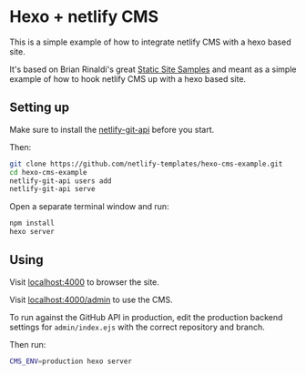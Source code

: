 # Hexo + netlify CMS

This is a simple example of how to integrate netlify CMS with a hexo based site.

It's based on Brian Rinaldi's great [Static Site Samples](https://github.com/remotesynth/Static-Site-Samples) and meant as a simple example of how to hook netlify CMS up with a hexo based site.

## Setting up

Make sure to install the [netlify-git-api](https://github.com/netlify/netlify-git-api) before you start.

Then:

```bash
git clone https://github.com/netlify-templates/hexo-cms-example.git
cd hexo-cms-example
netlify-git-api users add
netlify-git-api serve
```

Open a separate terminal window and run:

```bash
npm install
hexo server
```

## Using

Visit [localhost:4000](http://localhost:4000/) to browser the site.

Visit [localhost:4000/admin](http://localhost:4000/admin) to use the CMS.

To run against the GitHub API in production, edit the production backend settings for `admin/index.ejs` with the correct repository and branch.

Then run:

```bash
CMS_ENV=production hexo server
```
